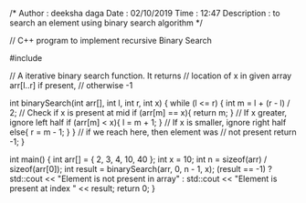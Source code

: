 /*
    Author : deeksha daga
    Date : 02/10/2019
    Time : 12:47
    Description : to search an element using binary search algorithm
*/

// C++ program to implement recursive Binary Search 

#include <iostream> 

// A iterative binary search function. It returns 
// location of x in given array arr[l..r] if present, 
// otherwise -1 

int binarySearch(int arr[], int l, int r, int x) { 
	while (l <= r) { 
		int m = l + (r - l) / 2; 
		// Check if x is present at mid 
		if (arr[m] == x){ 
			return m; 
		}
		// If x greater, ignore left half 
		if (arr[m] < x){ 
			l = m + 1;
		}
		// If x is smaller, ignore right half 
		else{
			r = m - 1;
		} 
	} 
	// if we reach here, then element was 
	// not present 
	return -1; 
}
  
int main() {
	int arr[] = { 2, 3, 4, 10, 40 }; 
	int x = 10; 
	int n = sizeof(arr) / sizeof(arr[0]); 
	int result = binarySearch(arr, 0, n - 1, x);
	(result == -1) ? std::cout << "Element is not present in array" : std::cout << "Element is present at index " << result; 
	return 0;
} 

